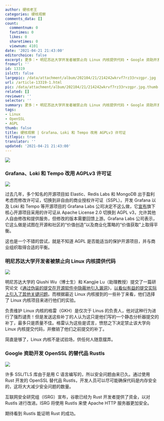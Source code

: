 ```yaml
---
author: 硬核老王
categories: 硬核观察
comments_data: []
count:
  commentnum: 0
  favtimes: 0
  likes: 0
  sharetimes: 0
  viewnum: 4101
date: '2021-04-21 21:43:00'
editorchoice: false
excerpt: 更多：• 明尼苏达大学开发者被禁止向 Linux 内核提供代码 • Google 资助开发 OpenSSL 的替代品 Rustls
fromurl: ''
id: 13319
islctt: false
largepic: /data/attachment/album/202104/21/214242wkrvf7rz33rvzgpr.jpg
url: /article-13319-1.html
pic: /data/attachment/album/202104/21/214242wkrvf7rz33rvzgpr.jpg.thumb.jpg
related: []
reviewer: ''
selector: ''
summary: 更多：• 明尼苏达大学开发者被禁止向 Linux 内核提供代码 • Google 资助开发 OpenSSL 的替代品 Rustls
tags:
- Linux
- OpenSSL
- AGPL
thumb: false
title: 硬核观察 | Grafana、Loki 和 Tempo 改用 AGPLv3 许可证
titlepic: true
translator: ''
updated: '2021-04-21 21:43:00'
---
```


![](/data/attachment/album/202104/21/214242wkrvf7rz33rvzgpr.jpg)


### Grafana、Loki 和 Tempo 改用 AGPLv3 许可证


![](/data/attachment/album/202104/21/214257ngv8gu7ng7g37dwd.jpg)


过去几年，多个知名的开源项目如 Elastic、Redis Labs 和 MongoDB 出于盈利考虑而修改许可证，切换到非自由的商业授权许可证（SSPL）。开发 Grafana 以及 Loki 和 Tempo 等开源项目的 Grafana Labs 公司决定不这么做，它[宣布](https://grafana.com/blog/2021/04/20/grafana-loki-tempo-relicensing-to-agplv3/)旗下核心开源项目采用的许可证从 Apache License 2.0 切换到 AGPL v3，允许其他人自由修改和提供服务，但修改的版本需要回馈上游。Grafana Labs 公司表示，它这么做是试图在开源和社区的“价值创造”以及商业化策略的“价值获取”上取得平衡。


这也是一个不错的尝试，就是不知道 AGPL 是否能适当的保护开源项目，并与商业组织取得合适的平衡。


### 明尼苏达大学开发者被禁止向 Linux 内核提供代码


![](/data/attachment/album/202104/21/214308w9vj9jth2v3j32zg.jpg)


明尼苏达大学的 Qiushi Wu（博士生）和 Kangjie Lu（助理教授）提交了一篇研究论文《[通过伪装的提交在开源软件中隐蔽地引入漏洞](https://cse.umn.edu/cs/news/paper-accepted-ieee-symposium-security-and-privacy-2021)》，[以看似有益的提交实际上引入了其他关键问题](https://github.com/QiushiWu/QiushiWu.github.io/blob/main/papers/OpenSourceInsecurity.pdf)。而根据最近 Linux 内核接到的一些补丁来看，他们选择了 Linux 内核项目来进行他们的实验。


负责维护 Linux 内核的格雷（GKH）是仅次于 Linus 的负责人，他对这种行为进行了强烈谴责！但是发送这些补丁的人认为这只是他们写的一个静态分析器提交的补丁，最多只是质量不佳。格雷认为这些是谎言，愤怒之下决定禁止该大学向 Linux 内核提交代码，并撤销了他们之前提交的补丁。


简直是够了，Linux 内核不是试验场，供任何人随意摆弄。


### Google 资助开发 OpenSSL 的替代品 Rustls


![](/data/attachment/album/202104/21/214320db5g3yy38ykze7ag.jpg)


许多 SSL/TLS 库由于是用 C 语言编写的，所以安全问题由来已久。通过使用 Rust 开发的 OpenSSL 替代品 Rustls，开发人员可以尽可能确保代码是内存安全的，这将大大减少安全问题的数量。


互联网安全研究组（ISRG）宣布，谷歌已经为 Rust 开发者提供了资金，以对 Rustls 进行改进。ISRG 将使用 Rustls 来使 Apache HTTP 服务器更加安全。


期待看到 Rustls 能证明 Rust 的成功。